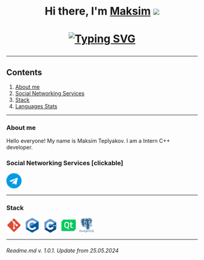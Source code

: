 <h1 align="center">Hi there, I'm <a href="https://t.me/carlynmy/" target="_blank">Maksim</a>
<img src="https://github.com/blackcater/blackcater/raw/main/images/Hi.gif" height="32"/></h1>
<h1 align="center"><a href="https://git.io/typing-svg"><img src="https://readme-typing-svg.demolab.com?font=Fira+Code&pause=1000&center=true&width=435&lines=Intern+C%2B%2B+programmer+from+Russia" alt="Typing SVG" /></a>

---

## Contents

1. [About me](#about-me)
2. [Social Networking Services](#social-networking-services-clickable)
3. [Stack](#stack)
4. [Languages Stats](#languages-stats)

---

### About me

Hello everyone! My name is Maksim Teplyakov. I am a Intern C++ developer. 

### Social Networking Services [clickable]

<div id="badges">
    <a href="https://t.me/carlynmy" target="_blank">
      <img src="images/telegram.png" width="40" height="40" alt="Telegram"/>
    </a>
</div>

---

### Stack

<div>
  <img src="images/git.png" title="git" alt="git" width="40" height="40"/>&nbsp
  <img src="images/c.png" title="CLanguage" alt="CLanguage" width="40" height="40"/>&nbsp
  <img src="images/c++.png" title="CPlusPlusLanguage" alt="CPlusPlusLanguage" width="40" height="40"/>&nbsp
  <img src="images/qt.png" title="QtFramework" alt="QtFramework" width="40" height="40"/>&nbsp
  <img src="images/postgresql.png" title="PostgreSql" alt="PostgreSql" width="40" height="40"/>&nbsp
</div>

---



###### Readme.md v. 1.0.1. Update from 25.05.2024

